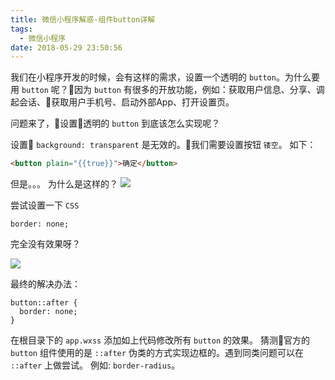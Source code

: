 ```yaml
---
title: 微信小程序解惑-组件button详解
tags:
  - 微信小程序
date: 2018-05-29 23:50:56
---
```


我们在小程序开发的时候，会有这样的需求，设置一个透明的 `button`。为什么要用 `button` 呢？因为 `button` 有很多的开放功能，例如：获取用户信息、分享、调起会话、获取用户手机号、启动外部App、打开设置页。

问题来了，设置透明的 `button` 到底该怎么实现呢？

设置 `background: transparent` 是无效的。我们需要设置按钮 `镂空`。 如下：
```html
<button plain="{{true}}">确定</button>
```

但是。。。 为什么是这样的？
![](http://wx4.sinaimg.cn/mw690/ec4d7780gy1frsmrk5mucj208v0al74e.jpg)
<!-- more -->
尝试设置一下 `CSS`
```
border: none;
```

完全没有效果呀？

![](http://wx1.sinaimg.cn/mw690/ec4d7780gy1frsmvt9q1gj20c00b143h.jpg)

最终的解决办法：
```
button::after {
  border: none;
}
```
在根目录下的 `app.wxss` 添加如上代码修改所有 `button` 的效果。
猜测官方的 `button` 组件使用的是 `::after` 伪类的方式实现边框的。遇到同类问题可以在 `::after` 上做尝试。 例如: `border-radius`。

